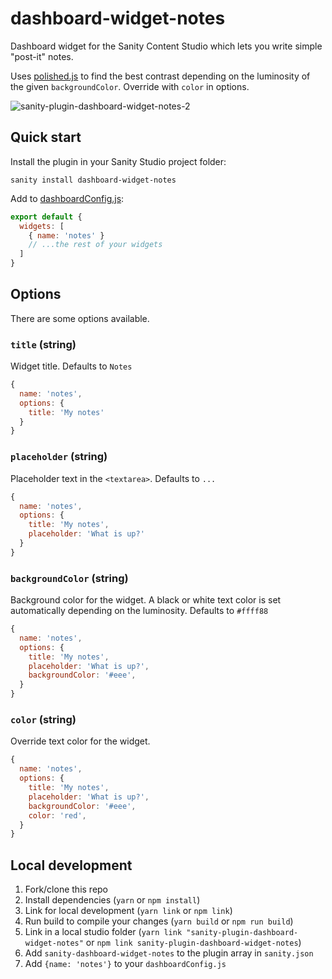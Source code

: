 # dashboard-widget-notes

Dashboard widget for the Sanity Content Studio which lets you write simple "post-it" notes.

Uses [polished.js](https://polished.js.org/) to find the best contrast depending on the luminosity of the given `backgroundColor`. Override with `color` in options.

![sanity-plugin-dashboard-widget-notes-2](https://user-images.githubusercontent.com/300595/59165189-4edb9480-8b18-11e9-99c1-7cdd1e5049d3.png)

## Quick start

Install the plugin in your Sanity Studio project folder:

```text
sanity install dashboard-widget-notes
```

Add to [dashboardConfig.js](https://www.sanity.io/docs/dashboard/installing-and-configuring-widgets#changing-layout):

```javascript
export default {
  widgets: [
    { name: 'notes' }
    // ...the rest of your widgets
  ]
}
```

## Options

There are some options available.

### `title` (string)

Widget title. Defaults to `Notes`

```javascript
{
  name: 'notes',
  options: {
    title: 'My notes'
  }
}
```

### `placeholder` (string)

Placeholder text in the `<textarea>`. Defaults to `...`

```javascript
{
  name: 'notes',
  options: {
    title: 'My notes',
    placeholder: 'What is up?'
  }
}
```

### `backgroundColor` (string)

Background color for the widget. A black or white text color is set automatically depending on the luminosity. Defaults to `#ffff88`

```javascript
{
  name: 'notes',
  options: {
    title: 'My notes',
    placeholder: 'What is up?',
    backgroundColor: '#eee',
  }
}
```

### `color` (string)

Override text color for the widget.

```javascript
{
  name: 'notes',
  options: {
    title: 'My notes',
    placeholder: 'What is up?',
    backgroundColor: '#eee',
    color: 'red',
  }
}
```

## Local development

1. Fork/clone this repo
2. Install dependencies (`yarn` or `npm install`)
3. Link for local development (`yarn link` or `npm link`)
4. Run build to compile your changes (`yarn build` or `npm run build`)
5. Link in a local studio folder (`yarn link "sanity-plugin-dashboard-widget-notes"` or `npm link sanity-plugin-dashboard-widget-notes`)
6. Add `sanity-dashboard-widget-notes` to the plugin array in `sanity.json`
7. Add `{name: 'notes'}` to your `dashboardConfig.js`
